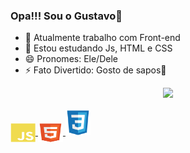 ### Opa!!! Sou o Gustavo&#128056;


- 🔭 Atualmente trabalho com Front-end
- 🌱 Estou estudando Js, HTML e CSS
- 😄 Pronomes: Ele/Dele
- ⚡ Fato Divertido: Gosto de sapos&#128056;

<div align="center">
  <a href="https://github.com/rafaballerini">
  <img height="180em" src="https://github-readme-stats.vercel.app/api?username=Gustavopolas&show_icons=true&theme=dark&include_all_commits=true&count_private=true"/>
</div>

  <div style="display: inline_block"><br>
  <img align="center" alt="Rafa-Js" height="30" width="40" src="https://raw.githubusercontent.com/devicons/devicon/master/icons/javascript/javascript-plain.svg">
  <img align="center" alt="Rafa-HTML" height="30" width="40" src="https://raw.githubusercontent.com/devicons/devicon/master/icons/html5/html5-original.svg">  
    <img src="https://raw.githubusercontent.com/devicons/devicon/master/icons/css3/css3-original.svg" alt="CSS3" height="40" width="40">
 
</div>
  
##
